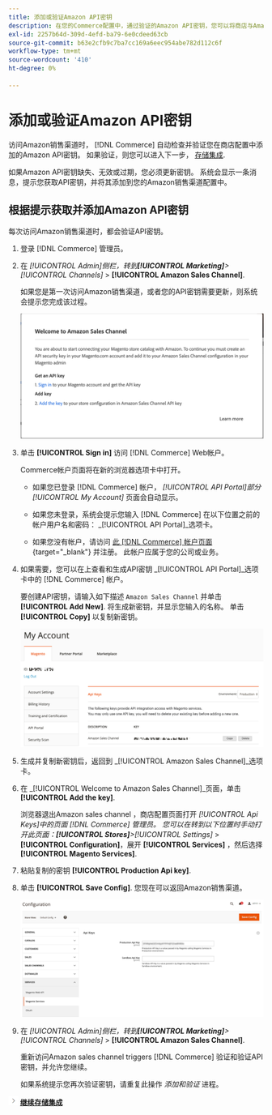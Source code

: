 ```yaml
---
title: 添加或验证Amazon API密钥
description: 在您的Commerce配置中，通过验证的Amazon API密钥，您可以将商店与Amazon卖方帐户集成。
exl-id: 2257b64d-309d-4efd-ba79-6e0cdeed63cb
source-git-commit: b63e2cfb9c7ba7cc169a6eec954abe782d112c6f
workflow-type: tm+mt
source-wordcount: '410'
ht-degree: 0%

---
```


# 添加或验证Amazon API密钥

访问Amazon销售渠道时， [!DNL Commerce] 自动检查并验证您在商店配置中添加的Amazon API密钥。 如果验证，则您可以进入下一步， [存储集成](./store-integration.md).

如果Amazon API密钥缺失、无效或过期，您必须更新密钥。 系统会显示一条消息，提示您获取API密钥，并将其添加到您的Amazon销售渠道配置中。

## 根据提示获取并添加Amazon API密钥

每次访问Amazon销售渠道时，都会验证API密钥。

1. 登录 [!DNL Commerce] 管理员。

1. 在 _[!UICONTROL Admin]_侧栏，转到&#x200B;**[!UICONTROL Marketing]**>_[!UICONTROL Channels]_ > **[!UICONTROL Amazon Sales Channel]**.

   如果您是第一次访问Amazon销售渠道，或者您的API密钥需要更新，则系统会提示您完成该过程。

   ![获取并添加Amazon API密钥提示](assets/amazon-api-verification-prompt.png)

1. 单击 **[!UICONTROL Sign in]** 访问 [!DNL Commerce] Web帐户。

   Commerce帐户页面将在新的浏览器选项卡中打开。

   - 如果您已登录 [!DNL Commerce] 帐户， _[!UICONTROL API Portal]_部分_[!UICONTROL My Account]_ 页面会自动显示。

   - 如果您未登录，系统会提示您输入 [!DNL Commerce] 在以下位置之前的帐户用户名和密码： _[!UICONTROL API Portal]_选项卡。

   - 如果您没有帐户，请访问 [此 [!DNL Commerce] 帐户页面](https://account.magento.com/customer/account/login/){target="_blank"} 并注册。 此帐户应属于您的公司或业务。

1. 如果需要，您可以在上查看和生成API密钥 _[!UICONTROL API Portal]_选项卡中的 [!DNL Commerce] 帐户。

   要创建API密钥，请输入如下描述 `Amazon Sales Channel` 并单击 **[!UICONTROL Add New]**. 将生成新密钥，并显示您输入的名称。 单击 **[!UICONTROL Copy]** 以复制新密钥。

   ![生成或复制API密钥](assets/amazon-add-api-key.png)

1. 生成并复制新密钥后，返回到 _[!UICONTROL Amazon Sales Channel]_选项卡。

1. 在 _[!UICONTROL Welcome to Amazon Sales Channel]_页面，单击&#x200B;**[!UICONTROL Add the key]**.

   浏览器退出Amazon sales channel ，商店配置页面打开 _[!UICONTROL Api Keys]_中的页面 [!DNL Commerce] 管理员。 您可以在转到以下位置时手动打开此页面：**[!UICONTROL Stores]**>_[!UICONTROL Settings]_ > **[!UICONTROL Configuration]**，展开 **[!UICONTROL Services]** ，然后选择 **[!UICONTROL Magento Services]**.

1. 粘贴复制的密钥 **[!UICONTROL Production Api key]**.

1. 单击 **[!UICONTROL Save Config]**. 您现在可以返回Amazon销售渠道。

   ![在商店配置中添加API密钥](assets/config-magento-services-api-screen.png)

1. 在 _[!UICONTROL Admin]_侧栏，转到&#x200B;**[!UICONTROL Marketing]**>_[!UICONTROL Channels]_ > **[!UICONTROL Amazon Sales Channel]**.

   重新访问Amazon sales channel triggers [!DNL Commerce] 验证和验证API密钥，并允许您继续。

   如果系统提示您再次验证密钥，请重复此操作 _添加和验证_ 进程。

![“下一步”图标](assets/btn-next.png) [**继续存储集成**](./store-integration.md)
